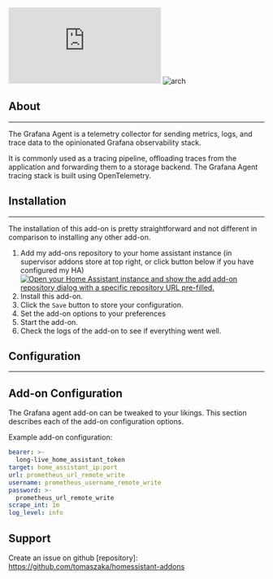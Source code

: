 ![Version](https://img.shields.io/badge/dynamic/json?label=Version&query=%24.version&url=https%3A%2F%2Fraw.githubusercontent.com%2tomaszaka%2Fhomeassistant-addons%2Fmaster%2FGrafanAagent%2Fconfig.json)
![arch](https://img.shields.io/badge/dynamic/json?color=success&label=Arch&query=%24.arch&url=https%3A%2F%2Fraw.githubusercontent.com%2Ftomaszaka%2Fhomeassistant-addons%2Fmaster%2FGrafanaAgent%2Fconfig.json)
## About

---

The Grafana Agent is a telemetry collector for sending metrics, logs, and trace data to the opinionated Grafana observability stack.

It is commonly used as a tracing pipeline, offloading traces from the application and forwarding them to a storage backend. The Grafana Agent tracing stack is built using OpenTelemetry.

## Installation

---

The installation of this add-on is pretty straightforward and not different in comparison to installing any other add-on.

1. Add my add-ons repository to your home assistant instance (in supervisor addons store at top right, or click button below if you have configured my HA)
   [![Open your Home Assistant instance and show the add add-on repository dialog with a specific repository URL pre-filled.](https://my.home-assistant.io/badges/supervisor_add_addon_repository.svg)](https://my.home-assistant.io/redirect/supervisor_add_addon_repository/?repository_url=https%3A%2F%2Fgithub.com%2Ftomaszaka%2Fhomeassistant-addons)
2. Install this add-on.
3. Click the `Save` button to store your configuration.
4. Set the add-on options to your preferences
5. Start the add-on.
6. Check the logs of the add-on to see if everything went well.

## Configuration

---

## Add-on Configuration

The Grafana agent add-on can be tweaked to your likings. This section
describes each of the add-on configuration options.

Example add-on configuration:
```yaml
bearer: >-
  long-live_home_assistant_token
target: home_assistant_ip:port
url: prometheus_url_remote_write
username: prometheus_username_remote_write
password: >-
  prometheus_url_remote_write
scrape_int: 1m
log_level: info
```

## Support

Create an issue on github
[repository]: https://github.com/tomaszaka/homessistant-addons
